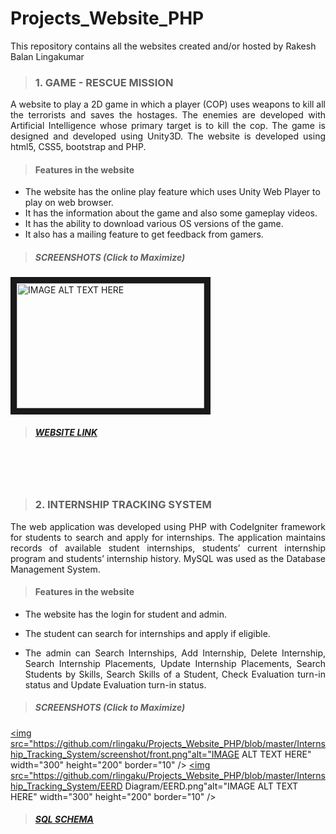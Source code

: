 # Projects_Website_PHP
This repository contains all the websites created and/or hosted by Rakesh Balan Lingakumar

> ### 1. GAME - RESCUE MISSION
<p align="justify">A website to play a 2D game in which a player (COP) uses weapons to kill all the terrorists and saves the hostages. The enemies are developed with Artificial Intelligence whose primary target is to kill the cop. The game is designed and developed using Unity3D. The website is developed using html5, CSS5, bootstrap and PHP.</p>

> #### Features in the website
* The website has the online play feature which uses Unity Web Player to play on web browser. 
* It has the information about the game and also some gameplay videos.
* It has the ability to download various OS versions of the game. 
* It also has a mailing feature to get feedback from gamers.

> ##### SCREENSHOTS (Click to Maximize)

<a href="https://github.com/rlingaku/Projects_Website_PHP/blob/master/Game_RescueMission/screenshot/mainpage.png" target="_blank">
<img src="https://github.com/rlingaku/Projects_Website_PHP/blob/master/Game_RescueMission/screenshot/mainpage.png" 
alt="IMAGE ALT TEXT HERE" width="300" height="200" border="10" /></a> 

> ##### [WEBSITE LINK](http://rescuemissiongame-rlingaku.rhcloud.com/)

<br>
<br>
<br>

> ### 2. INTERNSHIP TRACKING SYSTEM
<p align="justify">The web application was developed using PHP with CodeIgniter framework for students to search and apply for internships. The application maintains records of available student internships, students’ current internship program and students’ internship history. MySQL was used as the Database Management System.</p>

> #### Features in the website

* <p align="justify">The website has the login for student and admin.</p>
* <p align="justify">The student can search for internships and apply if eligible.</p>
* <p align="justify">The admin can Search Internships, Add Internship, Delete Internship, Search Internship Placements, Update Internship Placements, Search Students by Skills, Search Skills of a Student, Check Evaluation turn-in status and Update Evaluation turn-in status.</p>

> ##### SCREENSHOTS (Click to Maximize)

<a href="https://github.com/rlingaku/Projects_Website_PHP/blob/master/Internship_Tracking_System/screenshot/front.png" target="_blank"><img src="https://github.com/rlingaku/Projects_Website_PHP/blob/master/Internship_Tracking_System/screenshot/front.png"alt="IMAGE ALT TEXT HERE" width="300" height="200" border="10" /></a> <a href="https://github.com/rlingaku/Projects_Website_PHP/blob/master/Internship_Tracking_System/EERD Diagram/EERD.png" target="_blank"><img src="https://github.com/rlingaku/Projects_Website_PHP/blob/master/Internship_Tracking_System/EERD Diagram/EERD.png"alt="IMAGE ALT TEXT HERE" width="300" height="200" border="10" /></a> 

> ##### [SQL SCHEMA](https://github.com/rlingaku/Projects_Website_PHP/blob/master/Internship_Tracking_System/Schema)

